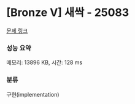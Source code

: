 # [Bronze V] 새싹 - 25083 

[문제 링크](https://www.acmicpc.net/problem/25083) 

### 성능 요약

메모리: 13896 KB, 시간: 128 ms

### 분류

구현(implementation)

